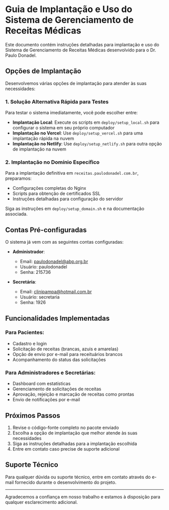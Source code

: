 # Guia de Implantação e Uso do Sistema de Gerenciamento de Receitas Médicas

Este documento contém instruções detalhadas para implantação e uso do Sistema de Gerenciamento de Receitas Médicas desenvolvido para o Dr. Paulo Donadel.

## Opções de Implantação

Desenvolvemos várias opções de implantação para atender às suas necessidades:

### 1. Solução Alternativa Rápida para Testes

Para testar o sistema imediatamente, você pode escolher entre:

- **Implantação Local**: Execute os scripts em `deploy/setup_local.sh` para configurar o sistema em seu próprio computador
- **Implantação no Vercel**: Use `deploy/setup_vercel.sh` para uma implantação rápida na nuvem
- **Implantação no Netlify**: Use `deploy/setup_netlify.sh` para outra opção de implantação na nuvem

### 2. Implantação no Domínio Específico

Para a implantação definitiva em `receitas.paulodonadel.com.br`, preparamos:

- Configurações completas do Nginx
- Scripts para obtenção de certificados SSL
- Instruções detalhadas para configuração do servidor

Siga as instruções em `deploy/setup_domain.sh` e na documentação associada.

## Contas Pré-configuradas

O sistema já vem com as seguintes contas configuradas:

- **Administrador**: 
  - Email: paulodonadel@abp.org.br
  - Usuário: paulodonadel
  - Senha: 215736

- **Secretária**:
  - Email: clinipampa@hotmail.com.br
  - Usuário: secretaria
  - Senha: 1926

## Funcionalidades Implementadas

### Para Pacientes:
- Cadastro e login
- Solicitação de receitas (brancas, azuis e amarelas)
- Opção de envio por e-mail para receituários brancos
- Acompanhamento do status das solicitações

### Para Administradores e Secretárias:
- Dashboard com estatísticas
- Gerenciamento de solicitações de receitas
- Aprovação, rejeição e marcação de receitas como prontas
- Envio de notificações por e-mail

## Próximos Passos

1. Revise o código-fonte completo no pacote enviado
2. Escolha a opção de implantação que melhor atende às suas necessidades
3. Siga as instruções detalhadas para a implantação escolhida
4. Entre em contato caso precise de suporte adicional

## Suporte Técnico

Para qualquer dúvida ou suporte técnico, entre em contato através do e-mail fornecido durante o desenvolvimento do projeto.

---

Agradecemos a confiança em nosso trabalho e estamos à disposição para qualquer esclarecimento adicional.
